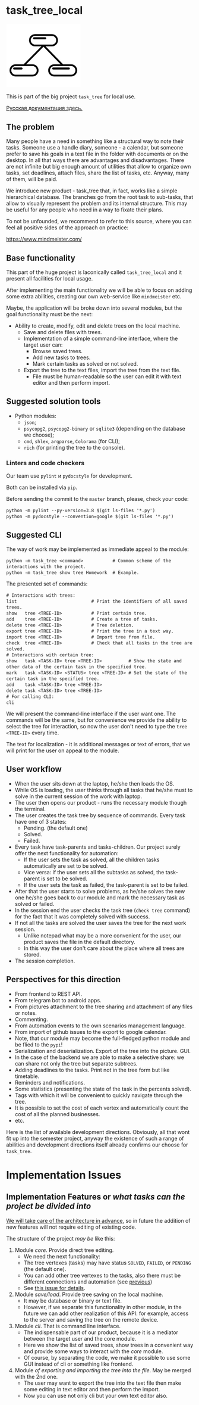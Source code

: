 # task_tree_local

<img src="logo_task_tree.svg" alt="Logo of the project" width="200"/>

This is part of the big project `task_tree` for local use.

[Русская документация здесь.](README-ru.md)

## The problem

Many people have a need in something like a structural way to note their tasks.
Someone use a handle diary, someone - a calendar, but someone prefer to save his goals in a text file in the folder with documents or on the desktop.
In all that ways there are advantages and disadvantages. There are not infinite but big enough amount of utilities that allow to organize own tasks, set deadlines, attach files, share the list of tasks, etc. Anyway, many of them, will be paid.

We introduce new product - task_tree that, in fact, works like a simple hierarchical database. The branches go from the root task to sub-tasks, that allow to visually represent the problem and its internal structure. This may be useful for any people who need in a way to 
fixate their plans.

To not be unfounded, we recommend to refer to this source, where you can feel all positive sides of the approach on practice:

https://www.mindmeister.com/

## Base functionality

This part of the huge project is laconically called `task_tree_local` and it present all facilities for local usage.

After implementing the main functionality we will be able to focus on adding some extra abilities, creating our own web-service like
`mindmeister` etc.

Maybe, the application will be broke down into several modules, but the goal functionality must be the next:

- Ability to create, modify, edit and delete trees on the local machine.
	- Save and delete files with trees.
	- Implementation of a simple command-line interface, where the target user can:
		* Browse saved trees.
		* Add new tasks to trees.
		* Mark certain tasks as solved or not solved.
	- Export the tree to the text files, import the tree from the text file.
		* File must be human-readable so the user can edit it with text editor and then perform import.

## Suggested solution tools

* Python modules:
	* `json`;
	* `psycopg2`, `psycopg2-binary` or `sqlite3` (depending on the database we choose);
	* `cmd`, `shlex`, `argparse`, `Colorama` (for CLI);
	* `rich` (for printing the tree to the console).

### Linters and code checkers

Our team use `pylint` и `pydocstyle` for development.

Both can be installed via `pip`.

Before sending the commit to the `master` branch, please, check your code:
```
python -m pylint --py-version=3.8 $(git ls-files '*.py')
python -m pydocstyle --convention=google $(git ls-files '*.py')
```

## Suggested CLI

The way of work may be implemented as immediate appeal to the module:
```
python -m task_tree <command>           # Common scheme of the interactions with the project.
python -m task_tree show tree Homework  # Example.
```
The presented set of commands:
```
# Interactions with trees:
list                            # Print the identifiers of all saved trees.
show   tree <TREE-ID>           # Print certain tree.
add    tree <TREE-ID>           # Create a tree of tasks.
delete tree <TREE-ID>           # Tree deletion.
export tree <TREE-ID>           # Print the tree in a text way.
import tree <TREE-ID>           # Import tree from file.
check  tree <TREE-ID>           # Check that all tasks in the tree are solved.
# Interactions with certain tree:
show   task <TASK-ID> tree <TREE-ID>          # Show the state and other data of the certain task in the specified tree.
mark   task <TASK-ID> <STATUS> tree <TREE-ID> # Set the state of the certain task in the specified tree.
add    task <TASK-ID> tree <TREE-ID>
delete task <TASK-ID> tree <TREE-ID>
# For calling CLI:
cli
```
We will present the command-line interface if the user want one. The commands will be the same, but for convenience we provide
the ability to select the tree for interaction, so now the user don't need to type the `tree <TREE-ID>` every time.

The text for localization - it is additional messages or text of errors, that we will print for the user on appeal to the module.

## User workflow

* When the user sits down at the laptop, he/she then loads the OS.
* While OS is loading, the user thinks through all tasks that he/she must to solve in the current session of the work with laptop.
* The user then opens our product - runs the necessary module though the terminal.
* The user creates the task tree by sequence of commands. Every task have one of 3 states:
	* Pending. (the default one)
	* Solved.
	* Failed.
* Every task have task-parents and tasks-children. Our project surely offer the next functionality for automation:
	* If the user sets the task as solved, all the children tasks automatically are set to be solved.
	* Vice versa: if the user sets all the subtasks as solved, the task-parent is set to be solved.
	* If the user sets the task as failed, the task-parent is set to be failed.
* After that the user starts to solve problems, as he/she solves the new one he/she goes back to our module and mark the necessary task as solved or failed.
* In the session end the user checks the task tree (`check tree` command) for the fact that it was completely solved with success.
* If not all the tasks are solved the user saves the tree for the next work session.
	* Unlike notepad what may be a more convenient for the user, our product saves the file in the default directory.
	* In this way the user don't care about the place where all trees are stored.
* The session completion.

## Perspectives for this direction

* From frontend to REST API.
* From telegram bot to android apps.
* From pictures attachment to the tree sharing and attachment of any files or notes.
* Commenting.
* From automation events to the own scenarios management language.
* From import of github issues to the export to google calendar.
* Note, that our module may become the full-fledged python module and be flied to the `pypi`!
* Serialization and deserialization. Export of the tree into the picture. GUI.
* In the case of the backend we are able to make a selective share: we can share not only the tree but separate subtrees.
* Adding deadlines to the tasks. Print not in the tree form but like timetable.
* Reminders and notifications.
* Some statistics (presenting the state of the task in the percents solved).
* Tags with which it will be convenient to quickly navigate through the tree.
* It is possible to set the cost of each vertex and automatically count the cost of all the planned businesses.
* etc.

Here is the list of available development directions. Obviously, all that wont fit up into the semester project, anyway the existence of such a range of abilities and development directions itself already confirms our choose for `task_tree`.

# Implementation Issues

## Implementation Features or *what tasks can the project be divided into*

<ins>We will take care of the architecture in advance</ins>, so in future the addition of new features will not require editing of existing code.

The structure of the project *may be* like this:

1. Module *core*. Provide direct tree editing.
	* We need the next functionality:
	* The tree vertexes (tasks) may have status `SOLVED`, `FAILED`, or `PENDING` (the default one). 
	* You can add other tree vertexes to the tasks, also there must be different connections and automation (see [previous](#user-workflow))
	* See [this issue for details](https://github.com/KH9IZ/task_tree_local/issues/6).
2. Module *save/load*. Provide tree saving on the local machine.
	* It may be database or binary or text file.
	* However, if we separate this functionality in other module, in the future we can add other realization of this API: for example, access to the server and saving the tree on the remote device.
3. Module *cli*. That is command line interface.
	* The indispensable part of our product, because it is a mediator between the target user and the core module.
	* Here we show the list of saved trees, show trees in a convenient way and provide some ways to interact with the *core* module.
	* Of course, by separating the code, we make it possible to use some GUI instead of cli or something like frontend.
4. Module *of exporting and importing the tree into the file*. May be merged with the 2nd one.
	* The user may want to export the tree into the text file then make some editing in text editor and then perform the import.
	* Now you can use not only cli but your own text editor also.